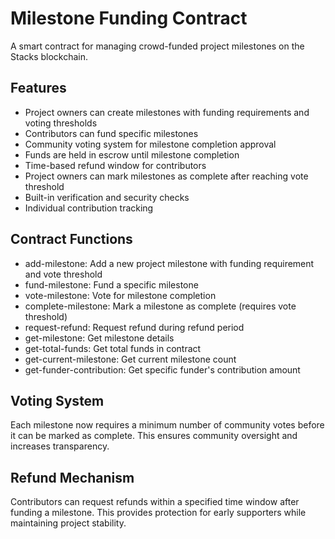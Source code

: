 # Milestone Funding Contract

A smart contract for managing crowd-funded project milestones on the Stacks blockchain.

## Features

- Project owners can create milestones with funding requirements and voting thresholds
- Contributors can fund specific milestones
- Community voting system for milestone completion approval
- Funds are held in escrow until milestone completion
- Time-based refund window for contributors
- Project owners can mark milestones as complete after reaching vote threshold
- Built-in verification and security checks
- Individual contribution tracking

## Contract Functions

- add-milestone: Add a new project milestone with funding requirement and vote threshold
- fund-milestone: Fund a specific milestone
- vote-milestone: Vote for milestone completion
- complete-milestone: Mark a milestone as complete (requires vote threshold)
- request-refund: Request refund during refund period
- get-milestone: Get milestone details
- get-total-funds: Get total funds in contract
- get-current-milestone: Get current milestone count
- get-funder-contribution: Get specific funder's contribution amount

## Voting System

Each milestone now requires a minimum number of community votes before it can be marked as complete. This ensures community oversight and increases transparency.

## Refund Mechanism

Contributors can request refunds within a specified time window after funding a milestone. This provides protection for early supporters while maintaining project stability.
